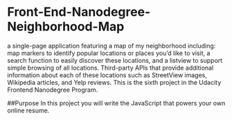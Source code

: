 # Front-End-Nanodegree-Neighborhood-Map
 a single-page application featuring a map of my neighborhood including: map markers to identify popular locations or places you’d like to visit, a search function to easily discover these locations, and a listview to support simple browsing of all locations. Third-party APIs that provide additional information about each of these locations such as StreetView images, Wikipedia articles,  and Yelp reviews. This is the sixth project in the Udacity Frontend Nanodegree Program.

##Purpose
In this project you will write the JavaScript that powers your own online resume.
